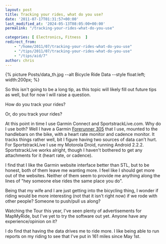 ```yaml
---
layout: post
title: Tracking your rides, what do you use?
date: '2011-07-17T01:31:57+00:00'
last_modified_at: '2024-05-13T08:05:00+00:00'
permalink: "/tracking-your-rides-what-do-you-use"

categories: [ Electronics, Fitness  ]
redirect_from: 
    - "/home/2011/07/tracking-your-rides-what-do-you-use"
    - "/tips/2011/07/tracking-your-rides-what-do-you-use"
    - "/tips/aid/7"
author: chris
---
```

{% picture  Posts/data_th.jpg --alt Bicycle Ride Data --style float:left; width:200px; %} 
    
So this isn't going to be a long tip, as this topic will likely fill out future tips as well, but for now I will raise a question.

How do you track your rides?

Or, do you track your rides?

At this point in time I use Garmin Connect and SportstrackLive.com. Why do I use both? Well I have a Garmin [Forerunner 305](https://amzn.to/3WDQkzl) that I use, mounted to the handlebars on the bike, with a heart rate monitor and cadence monitor. It tracks things rather well, bit I figure having two sources of data can't hurt. For SportstrackLive I use my Motorola Droid, running Android 2.2.2. SportstrackLive works alright, though I haven't bothered to get any attachments for it (heart rate, or cadence).

I find that I like the Garmin website interface better than STL, but to be honest, both of them leave me wanting more. I feel like I should get more out of the websites. Neither of them seem to provide me anything along the lines of "hey someone else rides the same place you do".

Being that my wife and I are just getting into the bicycling thing, I wonder if riding would be more interesting (not that it isn't right now) if we rode with other people? Someone to push/pull us along?

Watching the Tour this year, I've seen plenty of advertisements for MapMyRide, but I've yet to try the software out yet. Anyone have any experience/opinion on it?

I do find that having the data drives me to ride more. I like being able to run reports on my riding to see that I've put in 161 miles since May 1st.
